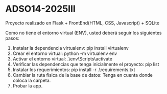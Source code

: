 # ADSO14-2025III
Proyecto realizado en Flask + FrontEnd(HTML, CSS, Javascript) + SQLite


Como no tiene el entorno virtual (ENV), usted deberá seguir los siguientes pasos:
1. Instalar la dependencia virtualenv: pip install virtualenv
2. Crear el entorno virtual: python -m virtualenv env
3. Activar el entorno virtual: .\env\Scripts\activate
4. Verificar las dependencias que tenga inicialmente el proyecto: pip list
5. Instalar los requerimientos: pip install -r .\requirements.txt
7. Cambiar la ruta fisica de la base de datos: Tenga en cuenta donde coloca la carpeta.
8. Probar la app.
